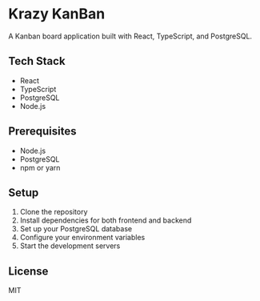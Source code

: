 # Krazy KanBan

A Kanban board application built with React, TypeScript, and PostgreSQL.

## Tech Stack

- React
- TypeScript
- PostgreSQL
- Node.js

## Prerequisites

- Node.js
- PostgreSQL
- npm or yarn

## Setup

1. Clone the repository
2. Install dependencies for both frontend and backend
3. Set up your PostgreSQL database
4. Configure your environment variables
5. Start the development servers

## License

MIT
